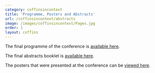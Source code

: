 ```yaml
---
category: coffinsincontext
title: 'Programme, Posters and Abstracts'
url: /coffinsincontext/abstracts
image: /images/coffinsincontext/Pages.jpg
order: 1
layout: coffins
---
```


The final programme of the conference is [available here](../Final_programme.pdf).

The final abstracts booklet is [available here](../Final_abstracts.pdf).

The posters that were presented at the conference can be [viewed here](https://egyptiancoffins.org/CiCinfo/posters/). 
